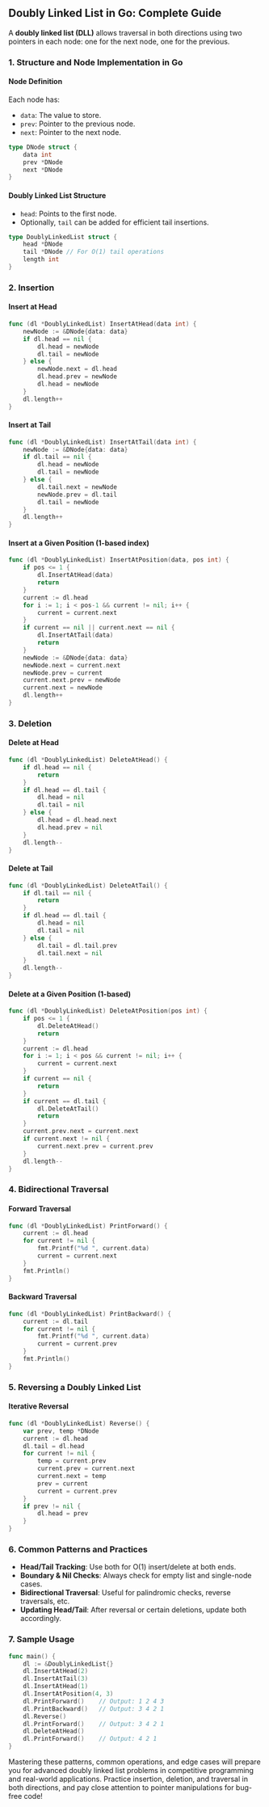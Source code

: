 ## Doubly Linked List in Go: Complete Guide

A **doubly linked list (DLL)** allows traversal in both directions using two pointers in each node: one for the next node, one for the previous.

### 1. **Structure and Node Implementation in Go**

#### Node Definition

Each node has:
- `data`: The value to store.
- `prev`: Pointer to the previous node.
- `next`: Pointer to the next node.

```go
type DNode struct {
    data int
    prev *DNode
    next *DNode
}
```

#### Doubly Linked List Structure

- `head`: Points to the first node.
- Optionally, `tail` can be added for efficient tail insertions.

```go
type DoublyLinkedList struct {
    head *DNode
    tail *DNode // For O(1) tail operations
    length int
}
```

### 2. **Insertion**

#### Insert at Head

```go
func (dl *DoublyLinkedList) InsertAtHead(data int) {
    newNode := &DNode{data: data}
    if dl.head == nil {
        dl.head = newNode
        dl.tail = newNode
    } else {
        newNode.next = dl.head
        dl.head.prev = newNode
        dl.head = newNode
    }
    dl.length++
}
```

#### Insert at Tail

```go
func (dl *DoublyLinkedList) InsertAtTail(data int) {
    newNode := &DNode{data: data}
    if dl.tail == nil {
        dl.head = newNode
        dl.tail = newNode
    } else {
        dl.tail.next = newNode
        newNode.prev = dl.tail
        dl.tail = newNode
    }
    dl.length++
}
```

#### Insert at a Given Position (1-based index)

```go
func (dl *DoublyLinkedList) InsertAtPosition(data, pos int) {
    if pos <= 1 {
        dl.InsertAtHead(data)
        return
    }
    current := dl.head
    for i := 1; i < pos-1 && current != nil; i++ {
        current = current.next
    }
    if current == nil || current.next == nil {
        dl.InsertAtTail(data)
        return
    }
    newNode := &DNode{data: data}
    newNode.next = current.next
    newNode.prev = current
    current.next.prev = newNode
    current.next = newNode
    dl.length++
}
```

### 3. **Deletion**

#### Delete at Head

```go
func (dl *DoublyLinkedList) DeleteAtHead() {
    if dl.head == nil {
        return
    }
    if dl.head == dl.tail {
        dl.head = nil
        dl.tail = nil
    } else {
        dl.head = dl.head.next
        dl.head.prev = nil
    }
    dl.length--
}
```

#### Delete at Tail

```go
func (dl *DoublyLinkedList) DeleteAtTail() {
    if dl.tail == nil {
        return
    }
    if dl.head == dl.tail {
        dl.head = nil
        dl.tail = nil
    } else {
        dl.tail = dl.tail.prev
        dl.tail.next = nil
    }
    dl.length--
}
```

#### Delete at a Given Position (1-based)

```go
func (dl *DoublyLinkedList) DeleteAtPosition(pos int) {
    if pos <= 1 {
        dl.DeleteAtHead()
        return
    }
    current := dl.head
    for i := 1; i < pos && current != nil; i++ {
        current = current.next
    }
    if current == nil {
        return
    }
    if current == dl.tail {
        dl.DeleteAtTail()
        return
    }
    current.prev.next = current.next
    if current.next != nil {
        current.next.prev = current.prev
    }
    dl.length--
}
```

### 4. **Bidirectional Traversal**

#### Forward Traversal

```go
func (dl *DoublyLinkedList) PrintForward() {
    current := dl.head
    for current != nil {
        fmt.Printf("%d ", current.data)
        current = current.next
    }
    fmt.Println()
}
```

#### Backward Traversal

```go
func (dl *DoublyLinkedList) PrintBackward() {
    current := dl.tail
    for current != nil {
        fmt.Printf("%d ", current.data)
        current = current.prev
    }
    fmt.Println()
}
```

### 5. **Reversing a Doubly Linked List**

#### Iterative Reversal

```go
func (dl *DoublyLinkedList) Reverse() {
    var prev, temp *DNode
    current := dl.head
    dl.tail = dl.head
    for current != nil {
        temp = current.prev
        current.prev = current.next
        current.next = temp
        prev = current
        current = current.prev
    }
    if prev != nil {
        dl.head = prev
    }
}
```

### 6. **Common Patterns and Practices**

- **Head/Tail Tracking**: Use both for O(1) insert/delete at both ends.
- **Boundary & Nil Checks**: Always check for empty list and single-node cases.
- **Bidirectional Traversal**: Useful for palindromic checks, reverse traversals, etc.
- **Updating Head/Tail**: After reversal or certain deletions, update both accordingly.

### 7. **Sample Usage**

```go
func main() {
    dl := &DoublyLinkedList{}
    dl.InsertAtHead(2)
    dl.InsertAtTail(3)
    dl.InsertAtHead(1)
    dl.InsertAtPosition(4, 3)
    dl.PrintForward()    // Output: 1 2 4 3
    dl.PrintBackward()   // Output: 3 4 2 1
    dl.Reverse()
    dl.PrintForward()    // Output: 3 4 2 1
    dl.DeleteAtHead()
    dl.PrintForward()    // Output: 4 2 1
}
```

Mastering these patterns, common operations, and edge cases will prepare you for advanced doubly linked list problems in competitive programming and real-world applications. Practice insertion, deletion, and traversal in both directions, and pay close attention to pointer manipulations for bug-free code!